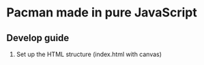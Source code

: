 # Pacman made in pure JavaScript

## Develop guide
1. Set up the HTML structure (index.html with canvas)
